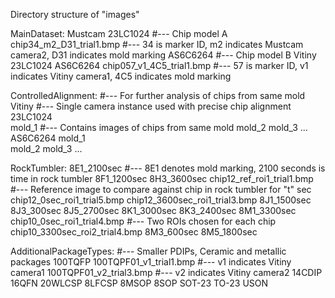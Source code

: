 Directory structure of "images"

MainDataset:
   Mustcam
      23LC1024   #--- Chip model A
         chip34_m2_D31_trial1.bmp   #--- 34 is marker ID, m2 indicates Mustcam camera2, D31 indicates mold marking
      AS6C6264   #--- Chip model B
   Vitiny
      23LC1024
      AS6C6264
         chip057_v1_4C5_trial1.bmp  #--- 57 is marker ID, v1 indicates Vitiny camera1, 4C5 indicates mold marking


ControlledAlignment:   #--- For further analysis of chips from same mold
   Vitiny   #--- Single camera instance used with precise chip alignment
      23LC1024   
         mold_1   #--- Contains images of chips from same mold 
         mold_2 
         mold_3
         ...
      AS6C6264
         mold_1  
         mold_2 
         mold_3
         ...

RockTumbler:
   8E1_2100sec   #--- 8E1 denotes mold marking, 2100 seconds is time in rock tumbler
   8F1_1200sec
   8H3_3600sec
      chip12_ref_roi1_trial1.bmp      #--- Reference image to compare against chip in rock tumbler for "t" sec
      chip12_0sec_roi1_trial5.bmp
      chip12_3600sec_roi1_trial3.bmp
   8J1_1500sec
   8J3_300sec
   8J5_2700sec
   8K1_3000sec
   8K3_2400sec
   8M1_3300sec
      chip10_0sec_roi1_trial4.bmp      #--- Two ROIs chosen for each chip
      chip10_3300sec_roi2_trial4.bmp
   8M3_600sec
   8M5_1800sec

AdditionalPackageTypes:   #--- Smaller PDIPs, Ceramic and metallic packages
   100TQFP
      100TQPF01_v1_trial1.bmp     #--- v1 indicates Vitiny camera1
      100TQPF01_v2_trial3.bmp     #--- v2 indicates Vitiny camera2
   14CDIP
   16QFN
   20WLCSP
   8LFCSP
   8MSOP
   8SOP
   SOT-23
   TO-23
   USON
